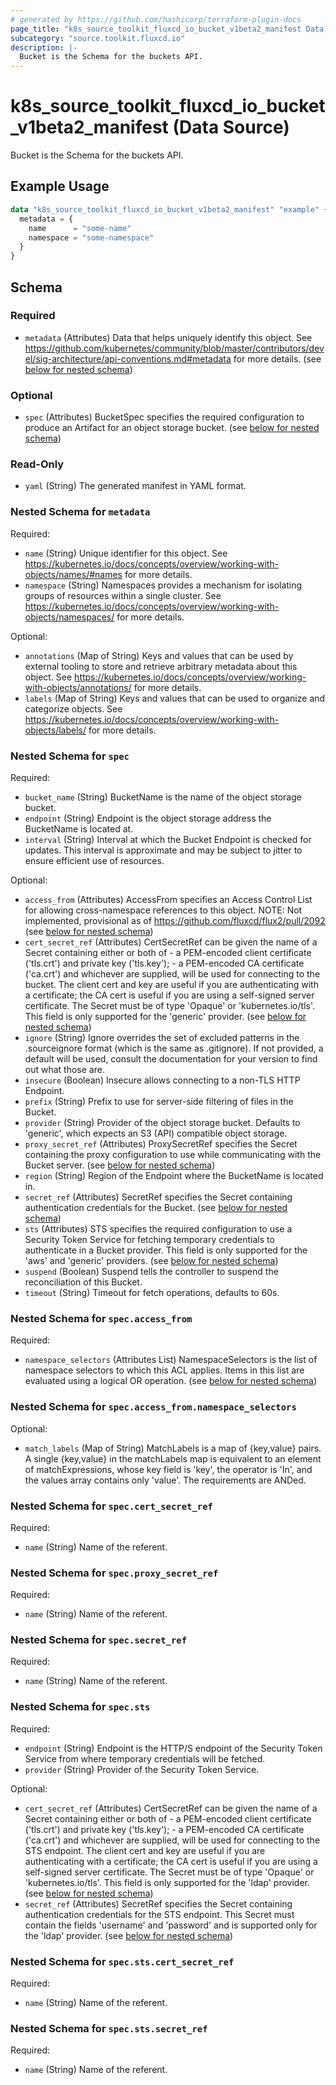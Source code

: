 ```yaml
---
# generated by https://github.com/hashicorp/terraform-plugin-docs
page_title: "k8s_source_toolkit_fluxcd_io_bucket_v1beta2_manifest Data Source - terraform-provider-k8s"
subcategory: "source.toolkit.fluxcd.io"
description: |-
  Bucket is the Schema for the buckets API.
---
```


# k8s_source_toolkit_fluxcd_io_bucket_v1beta2_manifest (Data Source)

Bucket is the Schema for the buckets API.

## Example Usage

```terraform
data "k8s_source_toolkit_fluxcd_io_bucket_v1beta2_manifest" "example" {
  metadata = {
    name      = "some-name"
    namespace = "some-namespace"
  }
}
```

<!-- schema generated by tfplugindocs -->
## Schema

### Required

- `metadata` (Attributes) Data that helps uniquely identify this object. See https://github.com/kubernetes/community/blob/master/contributors/devel/sig-architecture/api-conventions.md#metadata for more details. (see [below for nested schema](#nestedatt--metadata))

### Optional

- `spec` (Attributes) BucketSpec specifies the required configuration to produce an Artifact for an object storage bucket. (see [below for nested schema](#nestedatt--spec))

### Read-Only

- `yaml` (String) The generated manifest in YAML format.

<a id="nestedatt--metadata"></a>
### Nested Schema for `metadata`

Required:

- `name` (String) Unique identifier for this object. See https://kubernetes.io/docs/concepts/overview/working-with-objects/names/#names for more details.
- `namespace` (String) Namespaces provides a mechanism for isolating groups of resources within a single cluster. See https://kubernetes.io/docs/concepts/overview/working-with-objects/namespaces/ for more details.

Optional:

- `annotations` (Map of String) Keys and values that can be used by external tooling to store and retrieve arbitrary metadata about this object. See https://kubernetes.io/docs/concepts/overview/working-with-objects/annotations/ for more details.
- `labels` (Map of String) Keys and values that can be used to organize and categorize objects. See https://kubernetes.io/docs/concepts/overview/working-with-objects/labels/ for more details.


<a id="nestedatt--spec"></a>
### Nested Schema for `spec`

Required:

- `bucket_name` (String) BucketName is the name of the object storage bucket.
- `endpoint` (String) Endpoint is the object storage address the BucketName is located at.
- `interval` (String) Interval at which the Bucket Endpoint is checked for updates. This interval is approximate and may be subject to jitter to ensure efficient use of resources.

Optional:

- `access_from` (Attributes) AccessFrom specifies an Access Control List for allowing cross-namespace references to this object. NOTE: Not implemented, provisional as of https://github.com/fluxcd/flux2/pull/2092 (see [below for nested schema](#nestedatt--spec--access_from))
- `cert_secret_ref` (Attributes) CertSecretRef can be given the name of a Secret containing either or both of - a PEM-encoded client certificate ('tls.crt') and private key ('tls.key'); - a PEM-encoded CA certificate ('ca.crt') and whichever are supplied, will be used for connecting to the bucket. The client cert and key are useful if you are authenticating with a certificate; the CA cert is useful if you are using a self-signed server certificate. The Secret must be of type 'Opaque' or 'kubernetes.io/tls'. This field is only supported for the 'generic' provider. (see [below for nested schema](#nestedatt--spec--cert_secret_ref))
- `ignore` (String) Ignore overrides the set of excluded patterns in the .sourceignore format (which is the same as .gitignore). If not provided, a default will be used, consult the documentation for your version to find out what those are.
- `insecure` (Boolean) Insecure allows connecting to a non-TLS HTTP Endpoint.
- `prefix` (String) Prefix to use for server-side filtering of files in the Bucket.
- `provider` (String) Provider of the object storage bucket. Defaults to 'generic', which expects an S3 (API) compatible object storage.
- `proxy_secret_ref` (Attributes) ProxySecretRef specifies the Secret containing the proxy configuration to use while communicating with the Bucket server. (see [below for nested schema](#nestedatt--spec--proxy_secret_ref))
- `region` (String) Region of the Endpoint where the BucketName is located in.
- `secret_ref` (Attributes) SecretRef specifies the Secret containing authentication credentials for the Bucket. (see [below for nested schema](#nestedatt--spec--secret_ref))
- `sts` (Attributes) STS specifies the required configuration to use a Security Token Service for fetching temporary credentials to authenticate in a Bucket provider. This field is only supported for the 'aws' and 'generic' providers. (see [below for nested schema](#nestedatt--spec--sts))
- `suspend` (Boolean) Suspend tells the controller to suspend the reconciliation of this Bucket.
- `timeout` (String) Timeout for fetch operations, defaults to 60s.

<a id="nestedatt--spec--access_from"></a>
### Nested Schema for `spec.access_from`

Required:

- `namespace_selectors` (Attributes List) NamespaceSelectors is the list of namespace selectors to which this ACL applies. Items in this list are evaluated using a logical OR operation. (see [below for nested schema](#nestedatt--spec--access_from--namespace_selectors))

<a id="nestedatt--spec--access_from--namespace_selectors"></a>
### Nested Schema for `spec.access_from.namespace_selectors`

Optional:

- `match_labels` (Map of String) MatchLabels is a map of {key,value} pairs. A single {key,value} in the matchLabels map is equivalent to an element of matchExpressions, whose key field is 'key', the operator is 'In', and the values array contains only 'value'. The requirements are ANDed.



<a id="nestedatt--spec--cert_secret_ref"></a>
### Nested Schema for `spec.cert_secret_ref`

Required:

- `name` (String) Name of the referent.


<a id="nestedatt--spec--proxy_secret_ref"></a>
### Nested Schema for `spec.proxy_secret_ref`

Required:

- `name` (String) Name of the referent.


<a id="nestedatt--spec--secret_ref"></a>
### Nested Schema for `spec.secret_ref`

Required:

- `name` (String) Name of the referent.


<a id="nestedatt--spec--sts"></a>
### Nested Schema for `spec.sts`

Required:

- `endpoint` (String) Endpoint is the HTTP/S endpoint of the Security Token Service from where temporary credentials will be fetched.
- `provider` (String) Provider of the Security Token Service.

Optional:

- `cert_secret_ref` (Attributes) CertSecretRef can be given the name of a Secret containing either or both of - a PEM-encoded client certificate ('tls.crt') and private key ('tls.key'); - a PEM-encoded CA certificate ('ca.crt') and whichever are supplied, will be used for connecting to the STS endpoint. The client cert and key are useful if you are authenticating with a certificate; the CA cert is useful if you are using a self-signed server certificate. The Secret must be of type 'Opaque' or 'kubernetes.io/tls'. This field is only supported for the 'ldap' provider. (see [below for nested schema](#nestedatt--spec--sts--cert_secret_ref))
- `secret_ref` (Attributes) SecretRef specifies the Secret containing authentication credentials for the STS endpoint. This Secret must contain the fields 'username' and 'password' and is supported only for the 'ldap' provider. (see [below for nested schema](#nestedatt--spec--sts--secret_ref))

<a id="nestedatt--spec--sts--cert_secret_ref"></a>
### Nested Schema for `spec.sts.cert_secret_ref`

Required:

- `name` (String) Name of the referent.


<a id="nestedatt--spec--sts--secret_ref"></a>
### Nested Schema for `spec.sts.secret_ref`

Required:

- `name` (String) Name of the referent.
